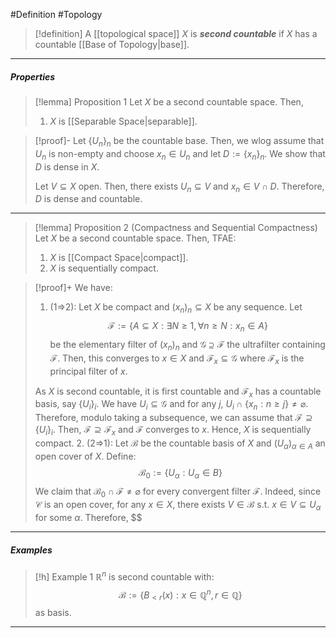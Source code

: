#Definition #Topology 

> [!definition]
> A [[topological space]] $X$ is ***second countable*** if $X$ has a countable [[Base of Topology|base]].
---
##### Properties
> [!lemma] Proposition 1
> Let $X$ be a second countable space. Then, 
> 1. $X$ is [[Separable Space|separable]].

> [!proof]-
> Let $\{ U_{n} \}_{n}$ be the countable base. Then, we wlog assume that $U_{n}$ is non-empty and choose $x_{n}\in U_{n}$ and let $D:=\{ x_{n} \}_{n}$. We show that $D$ is dense in $X$.
> 
>  Let $V\subseteq X$ open. Then, there exists $U_{n}\subseteq V$ and $x_{n}\in V\cap D$. Therefore, $D$ is dense and countable.
---
> [!lemma] Proposition 2 (Compactness and Sequential Compactness)
> Let $X$ be a second countable space. Then, TFAE:
> 1. $X$ is [[Compact Space|compact]].
> 2. $X$ is sequentially compact.

> [!proof]+
> We have:
> 1. (1=>2): Let $X$ be compact and $(x_{n})_{n}\subseteq X$ be any sequence. Let $$\mathcal{F}:=\{ A\subseteq X: \exists N\geq 1, \forall n\geq N: x_{n}\in A \}$$be the elementary filter of $(x_{n})_{n}$ and $\mathcal{G}\supseteq \mathcal{F}$ the ultrafilter containing $\mathcal{F}$. Then, this converges to $x\in X$ and $\mathcal{F}_{x}\subseteq \mathcal{G}$ where $\mathcal{F}_{x}$ is the principal filter of $x$. 
>    
> 	As $X$ is second countable, it is first countable and $\mathcal{F}_{x}$ has a countable basis, say $\{ U_{i} \}_{i}$. We have $U_{i}\subseteq \mathcal{G}$ and for any $j$, $U_{i}\cap \{ x_{n}: n\geq j \}\neq \varnothing$. Therefore, modulo taking a subsequence, we can assume that $\mathcal{F}\supseteq\{ U_{i} \}_{i}$. Then, $\mathcal{F}\supseteq\mathcal{F}_{x}$ and $\mathcal{F}$ converges to $x$. Hence, $X$ is sequentially compact.
> 2. (2=>1): Let $\mathcal{B}$ be the countable basis of $X$ and $(U_{\alpha})_{\alpha \in A}$ an open cover of $X$. Define: $$\mathcal{B}_{0}:=\{ U_{\alpha}: U_{\alpha}\in B \}$$We claim that $\mathcal{B}_{0}\cap \mathcal{F}\neq \varnothing$ for every convergent filter $\mathcal{F}$. Indeed, since $\mathcal{C}$ is an open cover, for any $x\in X$, there exists $V\in \mathcal{B}$ s.t. $x\in V\subseteq U_{\alpha}$ for some $\alpha$. Therefore, $$
---
##### Examples
> [!h] Example 1
> $\mathbb{R}^n$ is second countable with: $$\mathcal{B}:=\{ B_{<r}(x):x\in \mathbb{Q}^n,r\in \mathbb{Q} \}$$ as basis.
---
